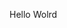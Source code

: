 Hello Wolrd


























































































































































































































































































































































































































































































































































































































































































































































































































































































































































































































































































































































































































































































































































































































































































































































































































































































































































































































































































































































































































































































































































































































































































































































































































































































































































































































































































































































































































































































































































































































































































































































































































































































































































































































































































































































































































































































































































